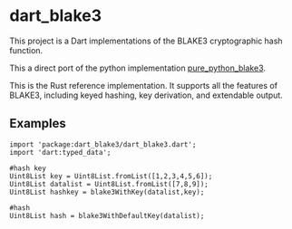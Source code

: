 # dart_blake3

This project is a Dart implementations of the BLAKE3 cryptographic hash function.

This a direct port of the python implementation [pure_python_blake3](https://github.com/oconnor663/pure_python_blake3).

This is the Rust reference implementation. It supports all the features of BLAKE3, including keyed hashing, key derivation, and extendable output. 

## Examples

```
import 'package:dart_blake3/dart_blake3.dart';
import 'dart:typed_data';

#hash key
Uint8List key = Uint8List.fromList([1,2,3,4,5,6]);
Uint8List datalist = Uint8List.fromList([7,8,9]);
Uint8List hashkey = blake3WithKey(datalist,key);

#hash
Uint8List hash = blake3WithDefaultKey(datalist);


```
